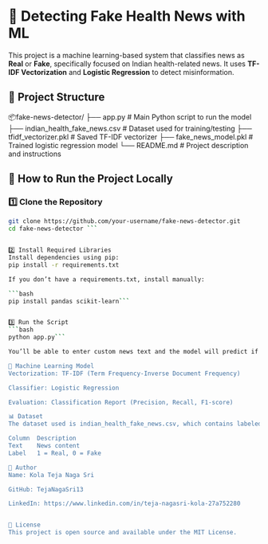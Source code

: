 # 📰 Detecting Fake Health News with ML
This project is a machine learning-based system that classifies news as **Real** or **Fake**, specifically focused on Indian health-related news. It uses **TF-IDF Vectorization** and **Logistic Regression** to detect misinformation.

## 📁 Project Structure

📦fake-news-detector/
├── app.py # Main Python script to run the model
├── indian_health_fake_news.csv # Dataset used for training/testing
├── tfidf_vectorizer.pkl # Saved TF-IDF vectorizer
├── fake_news_model.pkl # Trained logistic regression model
└── README.md # Project description and instructions


## 🚀 How to Run the Project Locally

### 1️⃣ Clone the Repository

```bash
git clone https://github.com/your-username/fake-news-detector.git
cd fake-news-detector ```


2️⃣ Install Required Libraries
Install dependencies using pip:
pip install -r requirements.txt

If you don’t have a requirements.txt, install manually:

```bash
pip install pandas scikit-learn```


3️⃣ Run the Script
```bash
python app.py```

You’ll be able to enter custom news text and the model will predict if it's Real or Fake.

🧠 Machine Learning Model
Vectorization: TF-IDF (Term Frequency-Inverse Document Frequency)

Classifier: Logistic Regression

Evaluation: Classification Report (Precision, Recall, F1-score)

📊 Dataset
The dataset used is indian_health_fake_news.csv, which contains labeled health-related news articles from Indian sources.

Column	Description
Text	News content
Label	1 = Real, 0 = Fake

👤 Author
Name: Kola Teja Naga Sri

GitHub: TejaNagaSri13

LinkedIn: https://www.linkedin.com/in/teja-nagasri-kola-27a752280


📌 License
This project is open source and available under the MIT License.

